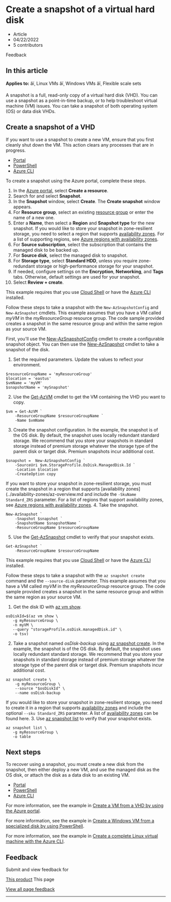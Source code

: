 # Create a snapshot of a virtual hard disk

* Article
* 04/22/2022
* 5 contributors

Feedback

## In this article

**Applies to:** âï¸ Linux VMs âï¸ Windows VMs âï¸ Flexible scale sets

A snapshot is a full, read-only copy of a virtual hard disk (VHD). You can use a snapshot as a point-in-time backup, or to help troubleshoot virtual machine (VM) issues. You can take a snapshot of both operating system (OS) or data disk VHDs.

## Create a snapshot of a VHD

If you want to use a snapshot to create a new VM, ensure that you first cleanly shut down the VM. This action clears any processes that are in progress.

* [Portal](#tabpanel_1_portal)
* [PowerShell](#tabpanel_1_powershell)
* [Azure CLI](#tabpanel_1_cli)

To create a snapshot using the Azure portal, complete these steps.

1. In the [Azure portal](https://portal.azure.com), select **Create a resource**.
2. Search for and select **Snapshot**.
3. In the **Snapshot** window, select **Create**. The **Create snapshot** window appears.
4. For **Resource group**, select an existing [resource group](../azure-resource-manager/management/overview#resource-groups) or enter the name of a new one.
5. Enter a **Name**, then select a **Region** and **Snapshot type** for the new snapshot. If you would like to store your snapshot in zone-resilient storage, you need to select a region that supports [availability zones](../availability-zones/az-overview). For a list of supporting regions, see [Azure regions with availability zones](../availability-zones/az-region#azure-regions-with-availability-zones).
6. For **Source subscription**, select the subscription that contains the managed disk to be backed up.
7. For **Source disk**, select the managed disk to snapshot.
8. For **Storage type**, select **Standard HDD**, unless you require zone-redundant storage or high-performance storage for your snapshot.
9. If needed, configure settings on the **Encryption**, **Networking**, and **Tags** tabs. Otherwise, default settings are used for your snapshot.
10. Select **Review + create**.

This example requires that you use [Cloud Shell](https://shell.azure.com/bash) or have the [Azure CLI](/en-us/cli/azure/) installed.

Follow these steps to take a snapshot with the `New-AzSnapshotConfig` and `New-AzSnapshot` cmdlets. This example assumes that you have a VM called *myVM* in the *myResourceGroup* resource group. The code sample provided creates a snapshot in the same resource group and within the same region as your source VM.

First, you'll use the [New-AzSnapshotConfig](/en-us/powershell/module/az.compute/new-azsnapshotconfig) cmdlet to create a configurable snapshot object. You can then use the [New-AzSnapshot](/en-us/powershell/module/az.compute/new-azsnapshot) cmdlet to take a snapshot of the disk.

1. Set the required parameters. Update the values to reflect your environment.

```
$resourceGroupName = 'myResourceGroup' 
$location = 'eastus' 
$vmName = 'myVM'
$snapshotName = 'mySnapshot'  

```
2. Use the [Get-AzVM](/en-us/powershell/module/az.compute/get-azvm) cmdlet to get the VM containing the VHD you want to copy.

```
$vm = Get-AzVM `
    -ResourceGroupName $resourceGroupName `
    -Name $vmName

```
3. Create the snapshot configuration. In the example, the snapshot is of the OS disk. By default, the snapshot uses locally redundant standard storage. We recommend that you store your snapshots in standard storage instead of premium storage whatever the storage type of the parent disk or target disk. Premium snapshots incur additional cost.

```
$snapshot =  New-AzSnapshotConfig `
    -SourceUri $vm.StorageProfile.OsDisk.ManagedDisk.Id `
    -Location $location `
    -CreateOption copy

```

If you want to store your snapshot in zone-resilient storage, you must create the snapshot in a region that supports [availability zones](../availability-zones/az-overview.md and include the `-SkuName Standard_ZRS` parameter. For a list of regions that support availability zones, see [Azure regions with availability zones](../availability-zones/az-region#azure-regions-with-availability-zones).
4. Take the snapshot.

```
New-AzSnapshot `
    -Snapshot $snapshot `
    -SnapshotName $snapshotName `
    -ResourceGroupName $resourceGroupName 

```
5. Use the [Get-AzSnapshot](/en-us/powershell/module/az.compute/get-azsnapshot) cmdlet to verify that your snapshot exists.

```
Get-AzSnapshot `
    -ResourceGroupName $resourceGroupName

```

This example requires that you use [Cloud Shell](https://shell.azure.com/bash) or have the [Azure CLI](/en-us/cli/azure/) installed.

Follow these steps to take a snapshot with the `az snapshot create` command and the `--source-disk` parameter. This example assumes that you have a VM called *myVM* in the *myResourceGroup* resource group. The code sample provided creates a snapshot in the same resource group and within the same region as your source VM.

1. Get the disk ID with [az vm show](/en-us/cli/azure/vm#az-vm-show).

```
osDiskId=$(az vm show \
   -g myResourceGroup \
   -n myVM \
   --query "storageProfile.osDisk.managedDisk.id" \
   -o tsv)

```
2. Take a snapshot named *osDisk-backup* using [az snapshot create](/en-us/cli/azure/snapshot#az-snapshot-create). In the example, the snapshot is of the OS disk. By default, the snapshot uses locally redundant standard storage. We recommend that you store your snapshots in standard storage instead of premium storage whatever the storage type of the parent disk or target disk. Premium snapshots incur additional cost.

```
az snapshot create \
    -g myResourceGroup \
	--source "$osDiskId" \
	--name osDisk-backup

```

If you would like to store your snapshot in zone-resilient storage, you need to create it in a region that supports [availability zones](../availability-zones/az-overview) and include the optional `--sku Standard_ZRS` parameter. A list of [availability zones](../availability-zones/az-region#azure-regions-with-availability-zones) can be found here.
3. Use [az snapshot list](/en-us/cli/azure/snapshot#az-snapshot-list) to verify that your snapshot exists.

```
az snapshot list \
   -g myResourceGroup \
   -o table

```

## Next steps

To recover using a snapshot, you must create a new disk from the snapshot, then either deploy a new VM, and use the managed disk as the OS disk, or attach the disk as a data disk to an existing VM.

* [Portal](#tabpanel_2_portal)
* [PowerShell](#tabpanel_2_powershell)
* [Azure CLI](#tabpanel_2_cli)

For more information, see the example in [Create a VM from a VHD by using the Azure portal](windows/create-vm-specialized-portal).

For more information, see the example in [Create a Windows VM from a specialized disk by using PowerShell](windows/create-vm-specialized).

For more information, see the example in [Create a complete Linux virtual machine with the Azure CLI](/en-us/previous-versions/azure/virtual-machines/scripts/virtual-machines-linux-cli-sample-create-vm-from-snapshot?toc=%2fcli%2fmodule%2ftoc.json).

## Feedback

Submit and view feedback for

[This product](https://feedback.azure.com/d365community/forum/ec2f1827-be25-ec11-b6e6-000d3a4f0f1c)
This page

[View all page feedback](https://github.com/MicrosoftDocs/azure-docs/issues)

---
